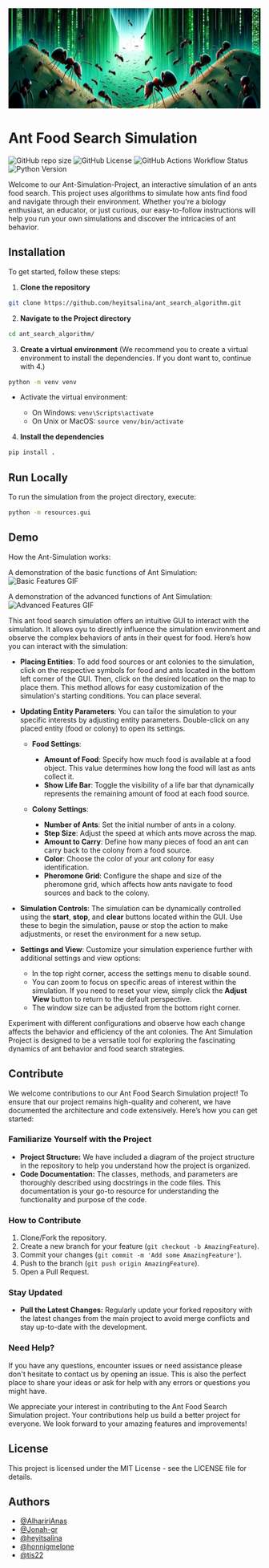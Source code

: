 <img src="images/ant_matrix1.jpeg" width="1000" height="200">

# Ant Food Search Simulation

![GitHub repo size](https://img.shields.io/github/repo-size/heyitsalina/ant_search_algorithm) ![GitHub License](https://img.shields.io/github/license/heyitsalina/ant_search_algorithm) ![GitHub Actions Workflow Status](https://img.shields.io/github/actions/workflow/status/heyitsalina/ant_search_algorithm/main.yml) ![Python Version](https://img.shields.io/badge/python-3.11%20and%20below-blue)

Welcome to our Ant-Simulation-Project, an interactive simulation of an ants food search. This project uses algorithms to simulate how ants find food and navigate through their environment. Whether you're a biology enthusiast, an educator, or just curious, our easy-to-follow instructions will help you run your own simulations and discover the intricacies of ant behavior.

## Installation

To get started, follow these steps:

1. **Clone the repository**

```bash
git clone https://github.com/heyitsalina/ant_search_algorithm.git
```

2. **Navigate to the Project directory**

```bash
cd ant_search_algorithm/
```

3. **Create a virtual environment** (We recommend you to create a virtual environment to install the dependencies. If you dont want to, continue with 4.)

```bash
python -m venv venv
```

- Activate the virtual environment:

  - On Windows: `venv\Scripts\activate`
  - On Unix or MacOS: `source venv/bin/activate`

4. **Install the dependencies**

```bash
pip install .
```

## Run Locally

To run the simulation from the project directory, execute:

```bash
python -m resources.gui
```

## Demo

How the Ant-Simulation works:

A demonstration of the basic functions of Ant Simulation:
![Basic Features GIF](https://github.com/heyitsalina/ant_search_algorithm/blob/main/images/basic_features.gif)

A demonstration of the advanced functions of Ant Simulation:
![Advanced Features GIF](https://github.com/heyitsalina/ant_search_algorithm/blob/main/images/advanced_features.gif)

This ant food search simulation offers an intuitive GUI to interact with the simulation. It allows oyu to directly influence the simulation environment and observe the complex behaviors of ants in their quest for food. Here’s how you can interact with the simulation:

- **Placing Entities**: To add food sources or ant colonies to the simulation, click on the respective symbols for food and ants located in the bottom left corner of the GUI. Then, click on the desired location on the map to place them. This method allows for easy customization of the simulation's starting conditions. You can place several.

- **Updating Entity Parameters**: You can tailor the simulation to your specific interests by adjusting entity parameters. Double-click on any placed entity (food or colony) to open its settings.

  - **Food Settings**:
    - **Amount of Food**: Specify how much food is available at a food object. This value determines how long the food will last as ants collect it.
    - **Show Life Bar**: Toggle the visibility of a life bar that dynamically represents the remaining amount of food at each food source.
  
  - **Colony Settings**:
    - **Number of Ants**: Set the initial number of ants in a colony.
    - **Step Size**: Adjust the speed at which ants move across the map.
    - **Amount to Carry**: Define how many pieces of food an ant can carry back to the colony from a food source.
    - **Color**: Choose the color of your ant colony for easy identification.
    - **Pheromone Grid**: Configure the shape and size of the pheromone grid, which affects how ants navigate to food sources and back to the colony.

- **Simulation Controls**: The simulation can be dynamically controlled using the **start**, **stop**, and **clear** buttons located within the GUI. Use these to begin the simulation, pause or stop the action to make adjustments, or reset the environment for a new setup.

- **Settings and View**: Customize your simulation experience further with additional settings and view options:
  - In the top right corner, access the settings menu to disable sound.
  - You can zoom to focus on specific areas of interest within the simulation. If you need to reset your view, simply click the **Adjust View** button to return to the default perspective.
  - The window size can be adjusted from the bottom right corner.

Experiment with different configurations and observe how each change affects the behavior and efficiency of the ant colonies. The Ant Simulation Project is designed to be a versatile tool for exploring the fascinating dynamics of ant behavior and food search strategies.

## Contribute

We welcome contributions to our Ant Food Search Simulation project! To ensure that our project remains high-quality and coherent, we have documented the architecture and code extensively. Here’s how you can get started:

### Familiarize Yourself with the Project

- **Project Structure:** We have included a diagram of the project structure in the repository to help you understand how the project is organized.
- **Code Documentation:** The classes, methods, and parameters are thoroughly described using docstrings in the code files. This documentation is your go-to resource for understanding the functionality and purpose of the code.

### How to Contribute

1. Clone/Fork the repository.
2. Create a new branch for your feature (`git checkout -b AmazingFeature`).
3. Commit your changes (`git commit -m 'Add some AmazingFeature'`).
4. Push to the branch (`git push origin AmazingFeature`).
5. Open a Pull Request.

### Stay Updated

- **Pull the Latest Changes:** Regularly update your forked repository with the latest changes from the main project to avoid merge conflicts and stay up-to-date with the development.

### Need Help?

If you have any questions, encounter issues or need assistance please don't hesitate to contact us by opening an issue. This is also the perfect place to share your ideas or ask for help with any errors or questions you might have.

We appreciate your interest in contributing to the Ant Food Search Simulation project. Your contributions help us build a better project for everyone. We look forward to your amazing features and improvements!

## License

This project is licensed under the MIT License - see the LICENSE file for details.

## Authors

- [@AlhaririAnas](https://www.github.com/AlhaririAnas)
- [@Jonah-gr](https://www.github.com/Jonah-gr)
- [@heyitsalina](https://www.github.com/heyitsalina)
- [@honnigmelone](https://www.github.com/honnigmelone)
- [@tis22](https://www.github.com/tis22)
